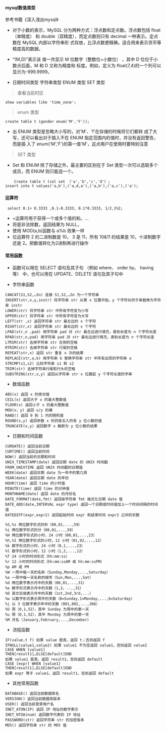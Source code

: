 #### mysql数值类型

参考书籍《深入浅出mysql》

- 对于小数的表示，MySQL 分为两种方式：浮点数和定点数。浮点数包括 float（单精度）
和 double（双精度），而定点数则只有 decimal 一种表示。定点数在 MySQL 内部以字符串形
式存放，比浮点数更精确，适合用来表示货币等精度高的数据。

- “(M,D)”表示该
值一共显示 M 位数字（整数位+小数位） ，其中 D 位位于小数点后面，M 和 D 又称为精度和
标度。例如，定义为 float(7,4)的一个列可以显示为-999.9999。

- 日期时间类型 字符串类型 ENUM 类型 SET 类型

> 查看当前时区

```
show variables like 'time_zone';
```

> enum 类型

```
create table t (gender enum('M','F'));
```

- 出 ENUM 类型是忽略大小写的，对'M'、'f'在存储的时候将它们都转
成了大写，还可以看出对于插入不在 ENUM 指定范围内的值时，并没有返回警告，而是插
入了 enum('M','F')的第一值'M'，这点用户在使用时要特别注意

> SET 类型

- Set 和 ENUM 除了存储之外，最主要的区别在于 Set 类型一次可以选取多个成员，而 ENUM
则只能选一个。

```
    Create table t (col set （'a','b','c','d'）;
insert into t values('a,b'),('a,d,a'),('a,b'),('a,c'),('a');
```

#### 运算符

```
 select 0.1+ 0.3333 ,0.1-0.3333, 0.1*0.3333, 1/2,1%2;
```
- +运算符用于获得一个或多个值的和。...
- 将是非法除数，返回结果为 NULL，
- 使用 MOD(a,b)函数与 a%b 效果一样
- 位运算符  2 的二进制数是 10，
3 是 11，所有 10&11 的结果是 10，十进制数字还是 2。把数值转化为2进制再进行操作

#### 常用函数
- 函数可以用在 SELECT 语句及其子句 （例如 where、 order by、 having 等）
中，也可以用在 UPDATE、DELETE 语句及其子句中

- 字符串函数
```
CANCAT(S1,S2,…Sn) 连接 S1,S2,…Sn 为一个字符串
INSERT(str,x,y,instr) 将字符串 str 从第 x 位置开始，y 个字符长的子串替换为字符串 instr
LOWER(str) 将字符串 str 中所有字符变为小写
UPPER(str) 将字符串 str 中所有字符变为大写
LEFT(str ,x) 返回字符串 str 最左边的 x 个字符
RIGHT(str,x) 返回字符串 str 最右边的 x 个字符
LPAD(str,n ,pad) 用字符串 pad 对 str 最左边进行填充，直到长度为 n 个字符长度
RPAD(str,n,pad) 用字符串 pad 对 str 最右边进行填充，直到长度为 n 个字符长度
LTRIM(str) 去掉字符串 str 左侧的空格
RTRIM(str) 去掉字符串 str 行尾的空格
REPEAT(str,x) 返回 str 重复 x 次的结果
REPLACE(str,a,b) 用字符串 b 替换字符串 str 中所有出现的字符串 a
STRCMP(s1,s2) 比较字符串 s1 和 s2
TRIM(str) 去掉字符串行尾和行头的空格
SUBSTRING(str,x,y) 返回从字符串 str x 位置起 y 个字符长度的字串
```
- 数值函数
```
ABS(x) 返回 x 的绝对值
CEIL(x) 返回大于 x 的最大整数值
FLOOR(x) 返回小于 x 的最大整数值
MOD(x，y) 返回 x/y 的模
RAND() 返回 0 到 1 内的随机值
ROUND(x,y) 返回参数 x 的四舍五入的有 y 位小数的值
TRUNCATE(x,y) 返回数字 x 截断为 y 位小数的结果
```

- 日期和时间函数
```
CURDATE() 返回当前日期
CURTIME() 返回当前时间
NOW() 返回当前的日期和时间
UNIX_TIMESTAMP(date) 返回日期 date 的 UNIX 时间戳
FROM_UNIXTIME 返回 UNIX 时间戳的日期值
WEEK(date) 返回日期 date 为一年中的第几周
YEAR(date) 返回日期 date 的年份
HOUR(time) 返回 time 的小时值
MINUTE(time) 返回 time 的分钟值
MONTHNAME(date) 返回 date 的月份名
DATE_FORMAT(date,fmt) 返回按字符串 fmt 格式化日期 date 值
DATE_ADD(date,INTERVAL expr type) 返回一个日期或时间值加上一个时间间隔的时间值
DATEDIFF(expr,expr2) 返回起始时间 expr 和结束时间 expr2 之间的天数
```

```
%S,%s 两位数字形式的秒（00,01,...,59）
%i 两位数字形式的分（00,01,...,59）
%H 两位数字形式的小时，24 小时（00,01,...,23）
%h,%I 两位数字形式的小时，12 小时（01,02,...,12）
%k 数字形式的小时，24 小时（0,1,...,23）
%l 数字形式的小时，12 小时（1,2,...,12）
%T 24 小时的时间形式（hh:mm:ss）
%r 12 小时的时间形式（hh:mm:ssAM 或 hh:mm:ssPM）
%p AM 或 PM
%W 一周中每一天的名称（Sunday,Monday,...,Saturday）
%a 一周中每一天名称的缩写（Sun,Mon,...,Sat）
%d 两位数字表示月中的天数（00,01,...,31）
%e 数字形式表示月中的天数（1,2，...,31）
%D 英文后缀表示月中的天数（1st,2nd,3rd,...）
%w 以数字形式表示周中的天数（0=Sunday,1=Monday,...,6=Saturday）
%j 以 3 位数字表示年中的天数（001,002,...,366）
%U 周（0,1,52），其中 Sunday 为周中的第一天
%u 周（0,1,52），其中 Monday 为周中的第一天
%M 月名（January,February,...,December）
```
- 流程函数
```
IF(value,t f) 如果 value 是真，返回 t；否则返回 f
IFNULL(value1,value2) 如果 value1 不为空返回 value1，否则返回 value2
CASE WHEN [value1]
THEN[result1]…ELSE[default]END
如果 value1 是真，返回 result1，否则返回 default
CASE [expr] WHEN [value1]
THEN[result1]…ELSE[default]END
如果 expr 等于 value1，返回 result1，否则返回 default
```

- 其他常用函数
```
DATABASE() 返回当前数据库名
VERSION() 返回当前数据库版本
USER() 返回当前登录用户名
INET_ATON(IP) 返回 IP 地址的数字表示
INET_NTOA(num) 返回数字代表的 IP 地址
PASSWORD(str) 返回字符串 str 的加密版本
MD5() 返回字符串 str 的 MD5 值
```
